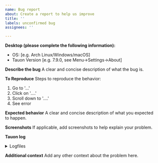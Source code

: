 ```yaml
---
name: Bug report
about: Create a report to help us improve
title: ''
labels: unconfirmed bug
assignees: ''

---
```


**Desktop (please complete the following information):**
 - OS: [e.g. Arch Linux/Windows/macOS]
 - Tauon Version [e.g. 7.9.0, see Menu->Settings->About]

**Describe the bug**
A clear and concise description of what the bug is.

**To Reproduce**
Steps to reproduce the behavior:
1. Go to '...'
2. Click on '....'
3. Scroll down to '....'
4. See error

**Expected behavior**
A clear and concise description of what you expected to happen.

**Screenshots**
If applicable, add screenshots to help explain your problem.

**Tauon log**

<details><summary>Logfiles</summary>

Python stack trace log example:

```python
Traceback (most recent call last):
  File "/app/bin/tauon.py", line 359, in <module>
    exec(main)
  File "/app/bin/t_modules/t_main.py", line 4333, in <module>
    auto_scale()
  File "/app/bin/t_modules/t_main.py", line 4302, in auto_scale
    prefs.scale_want = window_size[0] / logical_size[0]
                       ~~~~~~~~~~~~~~~^~~~~~~~~~~~~~~~~
ZeroDivisionError: division by zero
```

Tauon log example (or attach as file):
```log
17:52:16 [DEBUG] Starting new HTTPS connection (1): api.listenbrainz.org:443
17:52:16 [DEBUG] https://api.listenbrainz.org:443 "POST /1/submit-listens HTTP/1.1" 200 16
17:52:22 [ INFO  ] Open - requested start was 0 (0)
17:52:22 [ INFO  ] Extension: mp3
17:52:22 [ INFO  ] After Dark -> After Dark
17:52:22 [ INFO  ]  --- length: 259.146
17:52:22 [ INFO  ]  --- position: 257.106
17:52:22 [ INFO  ]  --- We are 2.0400000000000205 from end
17:52:22 [ INFO  ] Transition gapless
17:52:22 [ INFO  ] Submit Scrobble Mr.Kitty - After Dark
17:52:22 [DEBUG] Starting new HTTPS connection (1): api.listenbrainz.org:443
17:52:22 [DEBUG] https://api.listenbrainz.org:443 "POST /1/submit-listens HTTP/1.1" 200 16
17:52:36 [ INFO  ] Auto save playtime
```

</details>

**Additional context**
Add any other context about the problem here.
